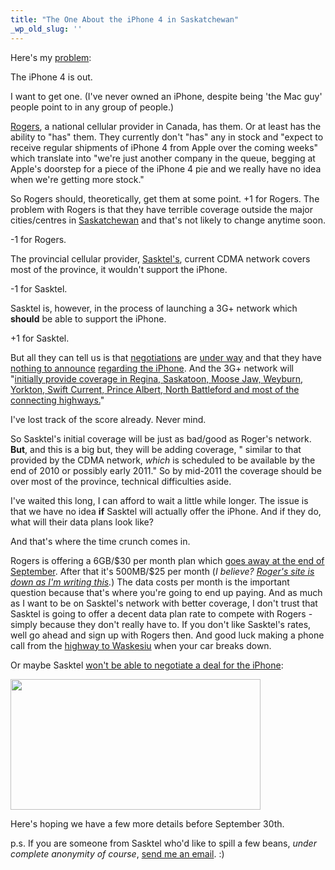 ```yaml
---
title: "The One About the iPhone 4 in Saskatchewan"
_wp_old_slug: ''
---
```

<p>Here's my <a href="http://therealfirstworldproblems.tumblr.com/">problem</a>:</p>
<p>The iPhone 4 is out.</p>
<p>I want to get one.  (I've never owned an iPhone, despite being 'the Mac guy' people point to in any group of people.)</p>
<p><a href="http://www.rogers.com/web/content/iphone4">Rogers</a>, a national cellular provider in Canada, has them.  Or at least has the ability to "has" them.  They currently don't "has" any in stock and "expect to receive regular shipments of iPhone 4 from Apple over the coming weeks" which translate into "we're just another company in the queue, begging at Apple's doorstep for a piece of the iPhone 4 pie and we really have no idea when we're getting more stock."</p>
<p>So Rogers should, theoretically, get them at some point.  +1 for Rogers.  The problem with Rogers is that they have terrible coverage outside the major cities/centres in <a href="http://en.wikipedia.org/wiki/Saskatchewan">Saskatchewan</a> and that's not likely to change anytime soon.</p>
<p>-1 for Rogers.</p>
<p>The provincial cellular provider, <a href="http://sasktel.com/">Sasktel's</a>, current CDMA network covers most of the province, it wouldn't support the iPhone.</p>
<p>-1 for Sasktel.</p>
<p>Sasktel is, however, in the process of launching a 3G+ network which <strong>should</strong> be able to support the iPhone.</p>
<p>+1 for Sasktel.</p>
<p>But all they can tell us is that <a href="http://twitter.com/billharries/status/20262319909">negotiations</a> are <a href="http://twitter.com/SaskTel/status/19833273376">under way</a> and that they have <a href="http://twitter.com/SaskTel/status/18930919205">nothing to announce</a> <a href="http://twitter.com/SaskTel/status/17893709628">regarding the iPhone</a>.  And the 3G+ network will "<a href="http://www.sasktel.com/EndecaUI/controller/_/Tab-4294966321/Ntt-3G-network/?WT.mc_id=TWT_0001">initially provide coverage in Regina, Saskatoon, Moose Jaw, Weyburn, Yorkton, Swift Current, Prince Albert, North Battleford and most of the connecting highways.</a>"</p>
<p>I've lost track of the score already.  Never mind.</p>
<p>So Sasktel's initial coverage will be just as bad/good as Roger's network.  <strong>But</strong>, and this is a big but, they will be adding coverage, " similar to that provided by the CDMA network, <em>which</em> is scheduled to be available by the end of 2010 or possibly early 2011."  So by mid-2011 the coverage should be over most of the province, technical difficulties aside.</p>
<p>I've waited this long, I can afford to wait a little while longer.  The issue is that we have no idea <strong>if</strong> Sasktel will actually offer the iPhone.  And if they do, what will their data plans look like?</p>
<p>And that's where the time crunch comes in.</p>
<p>Rogers is offering a 6GB/$30 per month plan which <a href="http://twitter.com/nheagy/status/20891743315">goes away at the end of September</a>.  After that it's 500MB/$25 per month (<em>I believe?  <a href="http://cl.ly/1xKU">Roger's site is down as I'm writing this</a>.</em>)  The data costs per month is the important question because that's where you're going to end up paying.  And as much as I want to be on Sasktel's network with better coverage, I don't trust that Sasktel is going to offer a decent data plan rate to compete with Rogers - simply because they don't really have to.  If you don't like Sasktel's rates, well go ahead and sign up with Rogers then.  And good luck making a phone call from the <a href="http://maps.google.com/maps?f=q&source=s_q&hl=en&q=Waskesiu+Lake,+Prince+Albert+National+Park,+Division+No.+16,+Saskatchewan+S0J,+Canada&sll=37.0625,-95.677068&sspn=39.86519,80.595703&ie=UTF8&cd=1&geocode=FTQdNwMdtdOr-Q&split=0&hq=&hnear=Prince+Albert+National+Park,+Waskesiu+Lake,+Division+No.+16,+Saskatchewan+S0J+2Y0,+Canada&ll=53.837133,-106.261139&spn=0.465145,1.259308&z=10">highway to Waskesiu</a> when your car breaks down.</p>
<p>Or maybe Sasktel <a href="http://twitter.com/cartertoni/status/20997163885">won't be able to negotiate a deal for the iPhone</a>:</p>
<p><img src="https://chrisenns.com/wp-content/uploads/2010/08/cartertonitweet.jpg" alt="" title="Sasktel GSM and iPhone" width="400" height="209" class="aligncenter size-full wp-image-11657" /></p>
<p>Here's hoping we have a few more details before September 30th.</p>
<p>p.s.  If you are someone from Sasktel who'd like to spill a few beans, <em>under complete anonymity of course</em>, <a href="mailto:chris.enns+saskteliphone">send me an email</a>.  :)</p>
